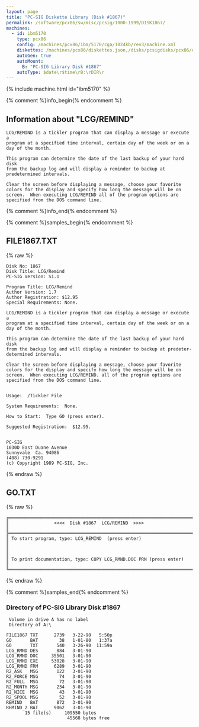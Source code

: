 ```yaml
---
layout: page
title: "PC-SIG Diskette Library (Disk #1867)"
permalink: /software/pcx86/sw/misc/pcsig/1000-1999/DISK1867/
machines:
  - id: ibm5170
    type: pcx86
    config: /machines/pcx86/ibm/5170/cga/1024kb/rev3/machine.xml
    diskettes: /machines/pcx86/diskettes.json,/disks/pcsigdisks/pcx86/diskettes.json
    autoGen: true
    autoMount:
      B: "PC-SIG Library Disk #1867"
    autoType: $date\r$time\rB:\rDIR\r
---
```


{% include machine.html id="ibm5170" %}

{% comment %}info_begin{% endcomment %}

## Information about "LCG/REMIND"

    LCG/REMIND is a tickler program that can display a message or execute a
    program at a specified time interval, certain day of the week or on a
    day of the month.
    
    This program can determine the date of the last backup of your hard disk
    from the backup log and will display a reminder to backup at
    predetermined intervals.
    
    Clear the screen before displaying a message, choose your favorite
    colors for the display and specify how long the message will be on
    screen.  When executing LCG/REMIND all of the program options are
    specified from the DOS command line.
{% comment %}info_end{% endcomment %}

{% comment %}samples_begin{% endcomment %}

## FILE1867.TXT

{% raw %}
```
Disk No: 1867                                                           
Disk Title: LCG/Remind                                                  
PC-SIG Version: S1.1                                                    
                                                                        
Program Title: LCG/Remind                                               
Author Version: 1.7                                                     
Author Registration: $12.95                                             
Special Requirements: None.                                             
                                                                        
LCG/REMIND is a tickler program that can display a message or execute a 
program at a specified time interval, certain day of the week or on a   
day of the month.                                                       
                                                                        
This program can determine the date of the last backup of your hard disk
from the backup log and will display a reminder to backup at predeter-  
determined intervals.                                                   
                                                                        
Clear the screen before displaying a message, choose your favorite      
colors for the display and specify how long the message will be on      
screen.  When executing LCG/REMIND. all of the program options are      
specified from the DOS command line.                                    
                                                                        
                                                                        
Usage:  /Tickler File                                                   
                                                                        
System Requirements:  None.                                             
                                                                        
How to Start:  Type GO (press enter).                                   
                                                                        
Suggested Registration:  $12.95.                                        
                                                                        
                                                                        
PC-SIG                                                                  
1030D East Duane Avenue                                                 
Sunnyvale  Ca. 94086                                                    
(408) 730-9291                                                          
(c) Copyright 1989 PC-SIG, Inc.                                         
```
{% endraw %}

## GO.TXT

{% raw %}
```
╔═════════════════════════════════════════════════════════════════════════╗
║                 <<<<  Disk #1867  LCG/REMIND  >>>>                      ║
╠═════════════════════════════════════════════════════════════════════════╣
║ To start program, type: LCG_REMIND  (press enter)                       ║
║                                                                         ║
║ To print documentation, type: COPY LCG_RMND.DOC PRN (press enter)       ║
╚═════════════════════════════════════════════════════════════════════════╝
```
{% endraw %}

{% comment %}samples_end{% endcomment %}

### Directory of PC-SIG Library Disk #1867

     Volume in drive A has no label
     Directory of A:\

    FILE1867 TXT      2739   3-22-90   5:50p
    GO       BAT        38   1-01-80   1:37a
    GO       TXT       540   3-26-90  11:59a
    LCG_RMND DES       884   3-01-90
    LCG_RMND DOC     35501   3-01-90
    LCG_RMND EXE     53028   3-01-90
    LCG_RMND FRM      6289   3-01-90
    R2_ASK   MSG       122   3-01-90
    R2_FORCE MSG        74   3-01-90
    R2_FULL  MSG        72   3-01-90
    R2_MONTH MSG       234   3-01-90
    R2_NICE  MSG        43   3-01-90
    R2_SPOOL MSG        52   3-01-90
    REMIND   BAT       872   3-01-90
    REMIND_2 BAT      9062   3-01-90
           15 file(s)     109550 bytes
                           45568 bytes free

